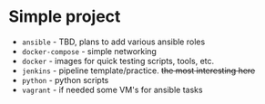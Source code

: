 # Simple project

* `ansible` - TBD, plans to add various ansible roles
* `docker-compose` - simple networking
* `docker` - images for quick testing scripts, tools, etc.
* `jenkins` - pipeline template/practice. ~~the most interesting here~~
* `python` - python scripts
* `vagrant` - if needed some VM's for ansible tasks
